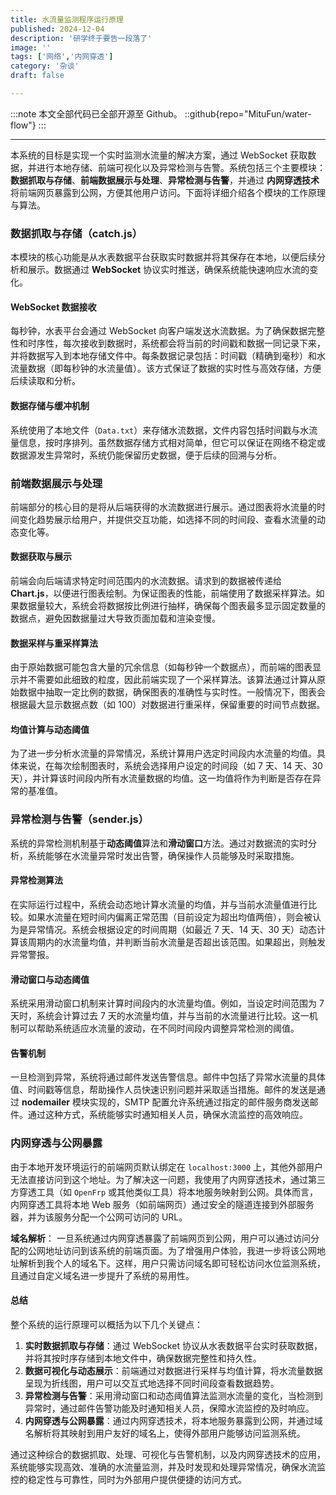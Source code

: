 ```yaml
---
title: 水流量监测程序运行原理
published: 2024-12-04
description: '研学终于要告一段落了'
image: ''
tags: ['网络','内网穿透']
category: '杂谈'
draft: false

---
```


:::note
本文全部代码已全部开源至 Github。
::github{repo="MituFun/water-flow"}
:::

---


本系统的目标是实现一个实时监测水流量的解决方案，通过 WebSocket 获取数据，并进行本地存储、前端可视化以及异常检测与告警。系统包括三个主要模块：**数据抓取与存储**、**前端数据展示与处理**、**异常检测与告警**，并通过 **内网穿透技术** 将前端网页暴露到公网，方便其他用户访问。下面将详细介绍各个模块的工作原理与算法。

### 数据抓取与存储（catch.js）

本模块的核心功能是从水表数据平台获取实时数据并将其保存在本地，以便后续分析和展示。数据通过 **WebSocket** 协议实时推送，确保系统能快速响应水流的变化。

#### WebSocket 数据接收

每秒钟，水表平台会通过 WebSocket 向客户端发送水流数据。为了确保数据完整性和时序性，每次接收到数据时，系统都会将当前的时间戳和数据一同记录下来，并将数据写入到本地存储文件中。每条数据记录包括：时间戳（精确到毫秒）和水流量数据（即每秒钟的水流量值）。该方式保证了数据的实时性与高效存储，方便后续读取和分析。

#### 数据存储与缓冲机制

系统使用了本地文件（`Data.txt`）来存储水流数据，文件内容包括时间戳与水流量信息，按时序排列。虽然数据存储方式相对简单，但它可以保证在网络不稳定或数据源发生异常时，系统仍能保留历史数据，便于后续的回溯与分析。

### 前端数据展示与处理

前端部分的核心目的是将从后端获得的水流数据进行展示。通过图表将水流量的时间变化趋势展示给用户，并提供交互功能，如选择不同的时间段、查看水流量的动态变化等。

#### 数据获取与展示

前端会向后端请求特定时间范围内的水流数据。请求到的数据被传递给 **Chart.js**，以便进行图表绘制。为保证图表的性能，前端使用了数据采样算法。如果数据量较大，系统会将数据按比例进行抽样，确保每个图表最多显示固定数量的数据点，避免因数据量过大导致页面加载和渲染变慢。

#### 数据采样与重采样算法

由于原始数据可能包含大量的冗余信息（如每秒钟一个数据点），而前端的图表显示并不需要如此细致的粒度，因此前端实现了一个采样算法。该算法通过计算从原始数据中抽取一定比例的数据，确保图表的准确性与实时性。一般情况下，图表会根据最大显示数据点数（如 100）对数据进行重采样，保留重要的时间节点数据。

#### 均值计算与动态阈值

为了进一步分析水流量的异常情况，系统计算用户选定时间段内水流量的均值。具体来说，在每次绘制图表时，系统会选择用户设定的时间段（如 7 天、14 天、30 天），并计算该时间段内所有水流量数据的均值。这一均值将作为判断是否存在异常的基准值。

### 异常检测与告警（sender.js）

系统的异常检测机制基于**动态阈值**算法和**滑动窗口**方法。通过对数据流的实时分析，系统能够在水流量异常时发出告警，确保操作人员能够及时采取措施。

#### 异常检测算法

在实际运行过程中，系统会动态地计算水流量的均值，并与当前水流量值进行比较。如果水流量在短时间内偏离正常范围（目前设定为超出均值两倍），则会被认为是异常情况。系统会根据设定的时间周期（如最近 7 天、14 天、30 天）动态计算该周期内的水流量均值，并判断当前水流量是否超出该范围。如果超出，则触发异常警报。

#### 滑动窗口与动态阈值

系统采用滑动窗口机制来计算时间段内的水流量均值。例如，当设定时间范围为 7 天时，系统会计算过去 7 天的水流量均值，并与当前的水流量进行比较。这一机制可以帮助系统适应水流量的波动，在不同时间段内调整异常检测的阈值。

#### 告警机制

一旦检测到异常，系统将通过邮件发送告警信息。邮件中包括了异常水流量的具体值、时间戳等信息，帮助操作人员快速识别问题并采取适当措施。邮件的发送是通过 **nodemailer** 模块实现的，SMTP 配置允许系统通过指定的邮件服务商发送邮件。通过这种方式，系统能够实时通知相关人员，确保水流监控的高效响应。

### 内网穿透与公网暴露

由于本地开发环境运行的前端网页默认绑定在 `localhost:3000` 上，其他外部用户无法直接访问到这个地址。为了解决这一问题，我使用了内网穿透技术，通过第三方穿透工具（如 `OpenFrp` 或其他类似工具）将本地服务映射到公网。具体而言，内网穿透工具将本地 Web 服务（如前端网页）通过安全的隧道连接到外部服务器，并为该服务分配一个公网可访问的 URL。

**域名解析**：
一旦系统通过内网穿透暴露了前端网页到公网，用户可以通过访问分配的公网地址访问到该系统的前端页面。为了增强用户体验，我进一步将该公网地址解析到我个人的域名下。这样，用户只需访问域名即可轻松访问水位监测系统，且通过自定义域名进一步提升了系统的易用性。

#### 总结

整个系统的运行原理可以概括为以下几个关键点：

1. **实时数据抓取与存储**：通过 WebSocket 协议从水表数据平台实时获取数据，并将其按时序存储到本地文件中，确保数据完整性和持久性。
2. **数据可视化与动态展示**：前端通过对数据进行采样与均值计算，将水流量数据呈现为折线图，用户可以交互式地选择不同时间段查看数据趋势。
3. **异常检测与告警**：采用滑动窗口和动态阈值算法监测水流量的变化，当检测到异常时，通过邮件告警功能及时通知相关人员，保障水流监控的及时响应。
4. **内网穿透与公网暴露**：通过内网穿透技术，将本地服务暴露到公网，并通过域名解析将其映射到用户友好的域名上，使得外部用户能够访问监测系统。

通过这种综合的数据抓取、处理、可视化与告警机制，以及内网穿透技术的应用，系统能够实现高效、准确的水流量监测，并及时发现和处理异常情况，确保水流监控的稳定性与可靠性，同时为外部用户提供便捷的访问方式。





